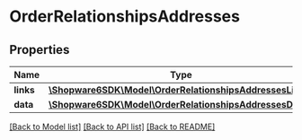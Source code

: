 # OrderRelationshipsAddresses

## Properties
Name | Type | Description | Notes
------------ | ------------- | ------------- | -------------
**links** | [**\Shopware6SDK\Model\OrderRelationshipsAddressesLinks**](OrderRelationshipsAddressesLinks.md) |  | [optional] 
**data** | [**\Shopware6SDK\Model\OrderRelationshipsAddressesData[]**](OrderRelationshipsAddressesData.md) |  | [optional] 

[[Back to Model list]](../../README.md#documentation-for-models) [[Back to API list]](../../README.md#documentation-for-api-endpoints) [[Back to README]](../../README.md)

